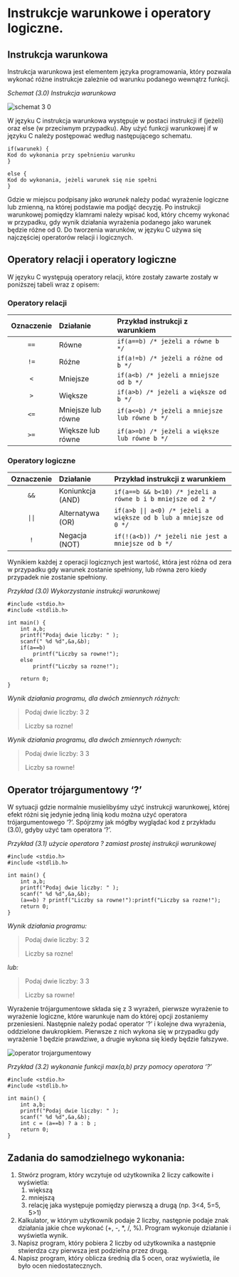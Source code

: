 # Instrukcje warunkowe i operatory logiczne.
## Instrukcja warunkowa
Instrukcja warunkowa jest elementem języka programowania, który pozwala wykonać różne instrukcje zależnie od warunku podanego wewnątrz funkcji.

*Schemat (3.0) Instrukcja warunkowa*

![schemat 3 0](https://user-images.githubusercontent.com/71324202/139920911-2c98e385-d3ac-4569-9ae7-670a65c7edf7.png)

W języku C instrukcja warunkowa występuje w postaci instrukcji if (jeżeli) oraz else (w przeciwnym przypadku). Aby użyć funkcji warunkowej if w języku C należy postępować według następującego schematu.

```
if(warunek) { 
Kod do wykonania przy spełnieniu warunku
}

else { 
Kod do wykonania, jeżeli warunek się nie spełni
}
```

Gdzie w miejscu podpisany jako *warunek* należy podać wyrażenie logiczne lub zmienną, na której podstawie ma podjąć decyzję. Po instrukcji warunkowej pomiędzy klamrami należy wpisać kod, który chcemy wykonać w przypadku, gdy wynik działania wyrażenia podanego jako warunek będzie różne od 0. Do tworzenia warunków, w języku C używa się najczęściej operatorów relacji i logicznych. 

## Operatory relacji i operatory logiczne
W języku C występują operatory relacji, które zostały zawarte zostały w poniższej tabeli wraz z opisem:


### Operatory relacji
|Oznaczenie|Działanie|Przykład instrukcji z warunkiem|
| :-: | :----- | :------ |
|`==`|Równe|```if(a==b) /* jeżeli a równe b */ ```|
|`!=`|Różne|```if(a!=b) /* jeżeli a różne od b */ ```|
|`<`|Mniejsze|```if(a<b) /* jeżeli a mniejsze od b */  ```|
|`>`|Większe|```if(a>b) /* jeżeli a większe od b */  ```|
|`<=`|Mniejsze lub równe|```if(a<=b) /* jeżeli a mniejsze lub równe b */ ```|
|`>=`|Większe lub równe |```if(a>=b) /* jeżeli a większe lub równe b */ ```|


### Operatory logiczne
|Oznaczenie|Działanie|Przykład instrukcji z warunkiem|
| :-: | :----- | :------ |
|`&&`|Koniunkcja (AND)|```if(a==b && b<10) /* jeżeli a równe b i b mniejsze od 2 */ ```|
|`\|\|`|Alternatywa (OR)|```if(a>b \|\| a<0) /* jeżeli a większe od b lub a mniejsze od 0 */``` |
|`!`|Negacja (NOT)|```if(!(a<b)) /* jeżeli nie jest a mniejsze od b */ ```|

Wynikiem każdej z operacji logicznych jest wartość, która jest różna od zera w przypadku gdy warunek zostanie spełniony, lub równa zero kiedy przypadek nie zostanie spełniony. 

*Przykład (3.0) Wykorzystanie instrukcji warunkowej*

```
#include <stdio.h>
#include <stdlib.h>

int main() {
	int a,b;
	printf("Podaj dwie liczby: " );
	scanf(" %d %d",&a,&b);
	if(a==b)
		printf("Liczby sa rowne!");
	else 
		printf("Liczby sa rozne!");
	
	return 0;
}
```

*Wynik działania programu, dla dwóch zmiennych różnych:*

> Podaj dwie liczby: 3 2
>
> Liczby sa rozne!

*Wynik działania programu, dla dwóch zmiennych równych:*

> Podaj dwie liczby: 3 3
>
> Liczby sa rowne!

## Operator trójargumentowy ‘?’
W sytuacji gdzie normalnie musielibyśmy użyć instrukcji warunkowej, której efekt różni się jedynie jedną linią kodu można użyć operatora trójargumentowego ‘?’. Spójrzmy jak mógłby wyglądać kod z przykładu (3.0), gdyby użyć tam operatora ‘?’. 

*Przykład (3.1) użycie operatora ? zamiast prostej instrukcji warunkowej*
```
#include <stdio.h>
#include <stdlib.h>

int main() {
	int a,b;
	printf("Podaj dwie liczby: " );
	scanf(" %d %d",&a,&b);
	(a==b) ? printf("Liczby sa rowne!"):printf("Liczby sa rozne!");
	return 0;
}
```

*Wynik działania programu:*

> Podaj dwie liczby: 3 2
>
> Liczby sa rozne!

*lub:*

> Podaj dwie liczby: 3 3
>
> Liczby sa rowne!


Wyrażenie trójargumentowe składa się z 3 wyrażeń, pierwsze wyrażenie to wyrażenie logiczne, które warunkuje nam do której opcji zostaniemy przeniesieni. Następnie należy podać operator ‘?’ i kolejne dwa wyrażenia, oddzielone dwukropkiem. Pierwsze z nich wykona się w przypadku gdy wyrażenie 1 będzie prawdziwe, a drugie wykona się kiedy będzie fałszywe.

![operator trojargumentowy](https://user-images.githubusercontent.com/71324202/139921157-50821243-6470-4736-a401-7a9349081b2b.png)



*Przykład (3.2) wykonanie funkcji max(a,b) przy pomocy operatora ‘?’*

```
#include <stdio.h>
#include <stdlib.h>

int main() {
	int a,b;
	printf("Podaj dwie liczby: " );
	scanf(" %d %d",&a,&b);
	int c = (a==b) ? a : b ;
	return 0;
}
``` 


## Zadania do samodzielnego wykonania:
1. Stwórz program, który wczytuje od użytkownika 2 liczy całkowite i wyświetla:
   1. większą
   1. mniejszą
   1. relację jaka występuje pomiędzy pierwszą a drugą (np. 3<4, 5=5, 5>1)
1. Kalkulator, w którym użytkownik podaje 2 liczby, następnie podaje znak działania jakie chce wykonać (+, -, \*, /, %). Program wykonuje działanie i wyświetla wynik.
1. Napisz program, który pobiera 2 liczby od użytkownika a następnie stwierdza czy pierwsza jest podzielna przez drugą.
1. Napisz program, który oblicza średnią dla 5 ocen, oraz wyświetla, ile było ocen niedostatecznych.



